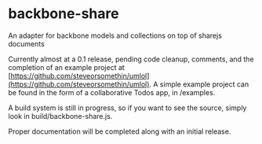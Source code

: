 backbone-share
=========

An adapter for backbone models and collections on top of sharejs documents

Currently almost at a 0.1 release, pending code cleanup, comments, and the completion of an example project at [https://github.com/steveorsomethin/umlol](https://github.com/steveorsomethin/umlol).
A simple example project can be found in the form of a collaborative Todos app, in /examples.

A build system is still in progress, so if you want to see the source, simply look in build/backbone-share.js.

Proper documentation will be completed along with an initial release.
